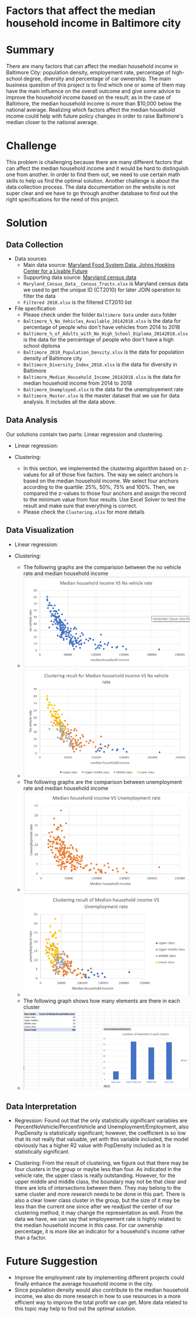 # Factors that affect the median household income in Baltimore city

# Summary 
There are many factors that can affect the median household income in Baltimore City: population density, employement rate, percentage of high-school degree, diversity and percentage of car ownership. The main business question of this project is to find which one or some of them may have the main influence on the overall outcome and give some advice to improve the household income based on the result; as in the case of Baltimore, the median household income is more than $10,000 below the national average. Realizing which factors affect the median household income could help with future policy changes in order to raise Baltimore's median closer to the national average.

# Challenge 

This problem is challenging because there are many different factors that can affect the median household income and it would be hard to distinguish one from another. In order to find them out, we need to use certain math skills to help us find the optimal solution. Another challenge is about the data collection process. The data documentation on the website is not super clear and we have to go through another database to find out the right specifications for the need of this project. 

# Solution

## Data Collection 
- Data sources
    - Main data source: [Maryland Food System Data, Johns Hopkins Center for a Livable Future](https://data-clf.hub.arcgis.com/)
    - Supporting data source: [Maryland census data](https://data.imap.maryland.gov/datasets/maryland-census-boundaries-census-tracts-2010)
    - `Maryland_Census_Data__Census_Tracts.xlsx` is Maryland census data we used to get the unique ID (CT2010) for later JOIN operation to filter the data
    - `Filtered 2010.xlsx` is the filtered CT2010 list 
- File specification 
    - Please check under the folder `Baltimore Data` under `data` folder 
    - `Baltimore_%_No_Vehicles_Available_20142018.xlsx` is the data for percentage of people who don't have vehicles from 2014 to 2018 
    - `Baltimore_%_of_Adults_with_No_High_School_Diploma_20142018.xlsx` is the data for the percentage of people who don't have a high school diploma
    - `Baltimore_2010_Population_Density.xlsx` is the data for population density of Baltimore city
    - `Baltimore_Diversity_Index_2018.xlsx` is the data for diversity in Baltimore 
    - `Baltimore_Median_Household_Income_20142018.xlsx` is the data for median household income from 2014 to 2018
    - `Baltimore_Unemployed.xlsx` is the data for the unemployement rate
    - `Baltimore_Master.xlsx` is the master dataset that we use for data analysis. It includes all the data above.  


## Data Analysis

Our solutions contain two parts: Linear regression and clustering. 

- Linear regression: 

- Clustering: 
    - In this section, we implemented the clustering algorithm based on z-values for all of those five factors. The way we select anchors is based on the median household income. We select four anchors according to the quartile: 25%, 50%, 75% and 100%. Then, we compared the z-values to those four anchors and assign the record to the minimum value from four results. Use Excel Solver to test the result and make sure that everything is correct. 
     - Please check the `Clustering.xlsx` for more details

## Data Visualization 
- Linear regression:

- Clustering: 
    - The following graphs are the comparision between the no vehicle rate and median household income 
    - ![](./images/cluster1.png)
    - ![](./images/cluster2.png)
    - The following graphs are the comparison between unemployment rate and median household income 
    - ![](./images/cluster3.png)
    - ![](./images/cluster4.png)
    - The following graph shows how many elements are there in each cluster
    - ![](./images/cluster5.png)


## Data Interpretation 

- Regression: Found out that the only statistically significant variables are PercentNoVehicle/PercentVehicle and Unemployment/Employment, also PopDensity is statistically significant; however, the coefficient is so low that its not really that valuable, yet with this variable included, the model obviously has a higher R2 value with PopDensity included as it is statistically significant.


- Clustering: From the result of clustering, we figure out that there may be four clusters in the group or maybe less than four. As indicated in the vehicle rate, the upper class is really outstanding. However, for the upper middle and middle class, the boundary may not be that clear and there are lots of intersections between them. They may belong to the same cluster and more research needs to be done in this part. There is also a clear lower class cluster in the group, but the size of it may be less than the current one since after we readjust the center of our clustering method, it may change the representation as well. From the data we have, we can say that employeement rate is highly related to the median household income in this case. For car ownership percentage, it is more like an indicator for a household's income rather than a factor. 

# Future Suggestion 

- Improve the employment rate by implementing different projects could finally enhance the average household income in the city. 
- Since population density would also contribute to the median household income, we also do more research in how to use resources in a more efficient way to improve the total profit we can get. More data related to this topic may help to find out the optimal solution.







